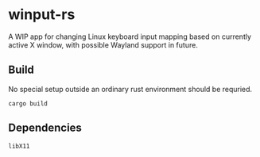 # winput-rs

A WIP app for changing Linux keyboard input mapping based on currently active X window, with possible Wayland support in future.

## Build

No special setup outside an ordinary rust environment should be requried.

```
cargo build
```

## Dependencies

```
libX11
```